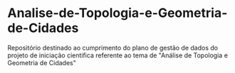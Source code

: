# Analise-de-Topologia-e-Geometria-de-Cidades
Repositório destinado ao cumprimento do plano de gestão de dados do projeto de iniciação cientifica referente ao tema de "Análise de Topologia e Geometria de Cidades"
